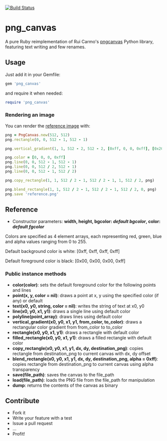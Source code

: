 [![Build Status](https://travis-ci.org/dncrht/png_canvas.svg?branch=master)](https://travis-ci.org/dncrht/png_canvas)

# png_canvas

A pure Ruby reimplementation of Rui Carmo's [pngcanvas](https://github.com/rcarmo/pngcanvas) Python library, featuring text writing and few renames.


## Usage

Just add it in your Gemfile:

```ruby
gem 'png_canvas'
```

and require it when needed:

```ruby
require 'png_canvas'
```

### Rendering an image

You can render the [reference image](https://github.com/rcarmo/pngcanvas/blob/master/reference.png) with:

```ruby
png = PngCanvas.new(512, 512)
png.rectangle(0, 0, 512 - 1, 512 - 1)

png.vertical_gradient(1, 1, 512 - 2, 512 - 2, [0xff, 0, 0, 0xff], [0x20, 0, 0xff, 0x80])

png.color = [0, 0, 0, 0xff]
png.line(0, 0, 512 - 1, 512 - 1)
png.line(0, 0, 512 / 2, 512 - 1)
png.line(0, 0, 512 - 1, 512 / 2)

png.copy_rectangle(1, 1, 512 / 2 - 1, 512 / 2 - 1, 1, 512 / 2, png)

png.blend_rectangle(1, 1, 512 / 2 - 1, 512 / 2 - 1, 512 / 2, 0, png)
png.save 'reference.png'
```

## Reference

- Constructor parameters: **width, height, bgcolor: _default bgcolor_, color: _default fgcolor_**

Colors are specified as 4 element arrays, each representing red, green, blue and alpha values ranging from 0 to 255.

Default background color is white: [0xff, 0xff, 0xff, 0xff]

Default foreground color is black: [0x00, 0x00, 0x00, 0xff]

### Public instance methods

- **color(color)**: sets the default foreground color for the following points and lines
- **point(x, y, color = nil)**: draws a point at x, y using the specified color (if any) or default
- **text(x0, y0, string, color = nil)**: writes the string of text at x0, y0
- **line(x0, y0, x1, y1)**: draws a single line using default color
- **polyline(point_array)**: draws lines using default color
- **vertical_gradient(x0, y0, x1, y1, from_color, to_color)**: draws a rectangular color gradient from from_color to to_color
- **rectangle(x0, y0, x1, y1)**: draws a rectangle with default color
- **filled_rectangle(x0, y0, x1, y1)**: draws a filled rectangle with default color
- **copy_rectangle(x0, y0, x1, y1, dx, dy, destination_png)**: copies rectangle from destination_png to current canvas with dx, dy offset
- **blend_rectangle(x0, y0, x1, y1, dx, dy, destination_png, alpha = 0xff)**: copies rectangle from destination_png to current canvas using alpha transparency
- **save(file_path)**: saves the canvas to the file_path
- **load(file_path)**: loads the PNG file from the file_path for manipulation
- **dump**: returns the contents of the canvas as binary

## Contribute

- Fork it
- Write your feature with a test
- Issue a pull request
- …
- Profit!

